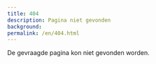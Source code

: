 ```yaml
---
title: 404
description: Pagina niet gevonden
background:
permalink: /en/404.html
---
```


De gevraagde pagina kon niet gevonden worden.
